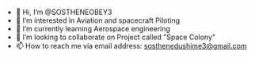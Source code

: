 - 👋 Hi, I’m @SOSTHENEOBEY3
- 👀 I’m interested in Aviation and spacecraft Piloting 
- 🌱 I’m currently learning Aerospace engineering 
- 💞️ I’m looking to collaborate on Project called "Space Colony"
- 📫 How to reach me via email address: sosthenedushime3@gmail.com

<!---
SOSTHENEOBEY3/SOSTHENEOBEY3 is a ✨ special ✨ repository because its `README.md` (this file) appears on your GitHub profile.
You can click the Preview link to take a look at your changes.
--->
